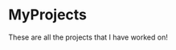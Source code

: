 # MyProjects
These are all the projects that I have worked on! <br>
<style color: grey;><em>All of these projects can be found in my repositories (: </em> <br> 
⭐*My own projects*⭐<br>
♤ JavaScript - Rock, paper, Scissor's <br>

